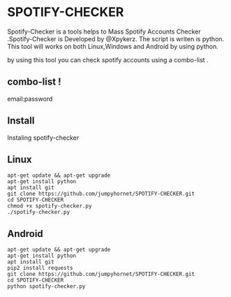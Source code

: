 # SPOTIFY-CHECKER   

 Spotify-Checker is a tools helps to Mass Spotify Accounts Checker .Spotify-Checker is Developed by @Xpykerz. The script is writen is python. This tool will works on both Linux,Windows and Android by using python.
 
by using this tool you can check spotify accounts using a combo-list .
## combo-list ! 
email:password

## Install

Instaling spotify-checker

## Linux

```
apt-get update && apt-get upgrade
apt-get install python
apt install git
git clone https://github.com/jumpyhornet/SPOTIFY-CHECKER.git
cd SPOTIFY-CHECKER
chmod +x spotify-checker.py
./spotify-checker.py
```
## Android

```
apt-get update && apt-get upgrade
apt-get install python
apt install git
pip2 install requests
git clone https://github.com/jumpyhornet/SPOTIFY-CHECKER.git
cd SPOTIFY-CHECKER
python spotify-checker.py
```
